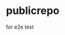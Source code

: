 # publicrepo
for e2e test
























































































































































































































































































































































































































































































































































































































































































